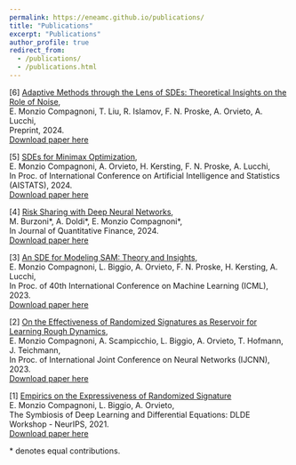 ```yaml
---
permalink: https://eneamc.github.io/publications/
title: "Publications"
excerpt: "Publications"
author_profile: true
redirect_from: 
  - /publications/
  - /publications.html
---
```


[6] [Adaptive Methods through the Lens of SDEs: Theoretical Insights on the Role of Noise](https://arxiv.org/pdf/2411.15958),\
E. Monzio Compagnoni, T. Liu, R. Islamov, F. N. Proske, A. Orvieto, A. Lucchi,\
Preprint, 2024.\
[Download paper here](http://eneamc.github.io/files/AdaptivePaper.pdf)

[5] [SDEs for Minimax Optimization](https://proceedings.mlr.press/v238/monzio-compagnoni24a/monzio-compagnoni24a.pdf),\
E. Monzio Compagnoni, A. Orvieto, H. Kersting, F. N. Proske, A. Lucchi,\
In Proc. of International Conference on Artificial Intelligence and Statistics (AISTATS), 2024.\
[Download paper here](http://eneamc.github.io/files/SDE4Minimax.pdf)

[4] [Risk Sharing with Deep Neural Networks](https://doi.org/10.1080/14697688.2024.2307493),\
M. Burzoni\*, A. Doldi\*, E. Monzio Compagnoni\*,\
In Journal of Quantitative Finance, 2024.\
[Download paper here](http://eneamc.github.io/files/RiskSharing.pdf)

[3] [An SDE for Modeling SAM: Theory and Insights](https://proceedings.mlr.press/v202/monzio-compagnoni23a.html),\
E. Monzio Compagnoni, L. Biggio, A. Orvieto, F. N. Proske, H. Kersting, A. Lucchi,\
In Proc. of 40th International Conference on Machine Learning (ICML), 2023.\
[Download paper here](http://eneamc.github.io/files/SDE_SAM.pdf)

[2] [On the Effectiveness of Randomized Signatures as Reservoir for Learning Rough Dynamics](https://ieeexplore.ieee.org/abstract/document/10191624),\
E. Monzio Compagnoni, A. Scampicchio, L. Biggio, A. Orvieto, T. Hofmann, J. Teichmann,\
In Proc. of International Joint Conference on Neural Networks (IJCNN), 2023.\
[Download paper here](http://eneamc.github.io/files/RandomizedSignaturesRoughDynamics.pdf)

[1] [Empirics on the Expressiveness of Randomized Signature](https://openreview.net/forum?id=Gvwve9BMqbr)\
E. Monzio Compagnoni, L. Biggio, A. Orvieto,\
The Symbiosis of Deep Learning and Differential Equations: DLDE Workshop - NeurIPS, 2021.\
[Download paper here](http://eneamc.github.io/files/EmpiricsRandomizedSignature.pdf)

\* denotes equal contributions.